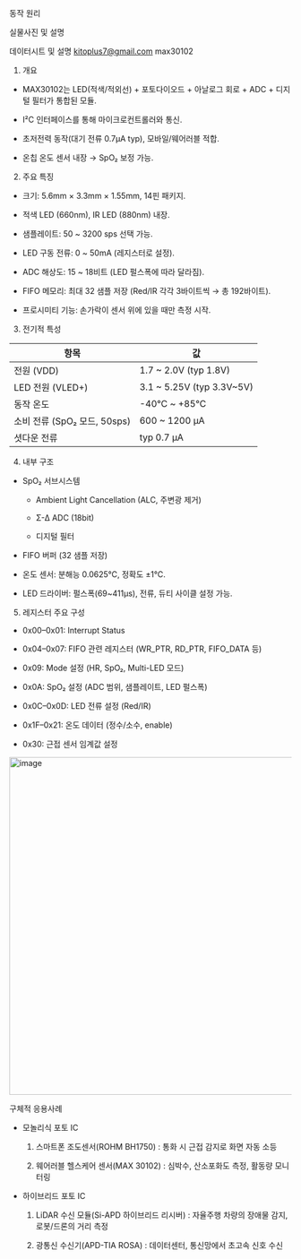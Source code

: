 동작 원리










실물사진 및 설명










데이터시트 및 설명
kitoplus7@gmail.com
max30102

1. 개요

  - MAX30102는 LED(적색/적외선) + 포토다이오드 + 아날로그 회로 + ADC + 디지털 필터가 통합된 모듈.

  - I²C 인터페이스를 통해 마이크로컨트롤러와 통신.

  - 초저전력 동작(대기 전류 0.7µA typ), 모바일/웨어러블 적합.

  - 온칩 온도 센서 내장 → SpO₂ 보정 가능.

2. 주요 특징

  - 크기: 5.6mm × 3.3mm × 1.55mm, 14핀 패키지.

  - 적색 LED (660nm), IR LED (880nm) 내장.

  - 샘플레이트: 50 ~ 3200 sps 선택 가능.

  - LED 구동 전류: 0 ~ 50mA (레지스터로 설정).

  - ADC 해상도: 15 ~ 18비트 (LED 펄스폭에 따라 달라짐).

  - FIFO 메모리: 최대 32 샘플 저장 (Red/IR 각각 3바이트씩 → 총 192바이트).

  - 프로시미티 기능: 손가락이 센서 위에 있을 때만 측정 시작.

3. 전기적 특성

|  항목                     | 값                           |
|  ---------------------- | --------------------------- |
|  전원 (VDD)               | 1.7 \~ 2.0V (typ 1.8V)      |
|  LED 전원 (VLED+)         | 3.1 \~ 5.25V (typ 3.3V\~5V) |
|  동작 온도                  | -40℃ \~ +85℃                |
|  소비 전류 (SpO₂ 모드, 50sps) | 600 \~ 1200 µA              |
|  셧다운 전류                 | typ 0.7 µA                  |

4. 내부 구조

  - SpO₂ 서브시스템

    - Ambient Light Cancellation (ALC, 주변광 제거)

    - Σ-Δ ADC (18bit)

    - 디지털 필터

  - FIFO 버퍼 (32 샘플 저장)

  - 온도 센서: 분해능 0.0625℃, 정확도 ±1℃.

  - LED 드라이버: 펄스폭(69~411µs), 전류, 듀티 사이클 설정 가능.

5. 레지스터 주요 구성

  - 0x00–0x01: Interrupt Status

  - 0x04–0x07: FIFO 관련 레지스터 (WR_PTR, RD_PTR, FIFO_DATA 등)

  - 0x09: Mode 설정 (HR, SpO₂, Multi-LED 모드)

  - 0x0A: SpO₂ 설정 (ADC 범위, 샘플레이트, LED 펄스폭)

  - 0x0C–0x0D: LED 전류 설정 (Red/IR)

  - 0x1F–0x21: 온도 데이터 (정수/소수, enable)

  - 0x30: 근접 센서 임계값 설정

<img width="529" height="603" alt="image" src="https://github.com/user-attachments/assets/3a5ae3cb-a8f2-4d82-ba95-b6bead956ac4" />













구체적 응용사례
- 모놀리식 포토 IC
    1) 스마트폰 조도센서(ROHM BH1750)
       : 통화 시 근접 감지로 화면 자동 소등
     
    2) 웨어러블 헬스케어 센서(MAX 30102)
       : 심박수, 산소포화도 측정, 활동량 모니터링

- 하이브리드 포토 IC
    1) LiDAR 수신 모듈(Si-APD 하이브리드 리시버)
       : 자율주행 차량의 장애물 감지, 로봇/드론의 거리 측정

    2) 광통신 수신기(APD-TIA ROSA)
       : 데이터센터, 통신망에서 초고속 신호 수신









